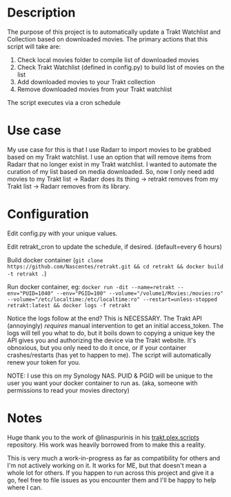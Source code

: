 # Description

The purpose of this project is to automatically update a Trakt Watchlist and Collection based on downloaded movies.
The primary actions that this script will take are:

1. Check local movies folder to compile list of downloaded movies
2. Check Trakt Watchlist (defined in config.py) to build list of movies on the list
3. Add downloaded movies to your Trakt collection
4. Remove downloaded movies from your Trakt watchlist

The script executes via a cron schedule

# Use case

My use case for this is that I use Radarr to import movies to be grabbed based on my Trakt watchlist. I use an option that will remove items from Radarr that no longer exist in my Trakt watchlist. I wanted to automate the curation of my list based on media downloaded. So, now I only need add movies to my Trakt list -> Radarr does its thing -> retrakt removes from my Trakt list -> Radarr removes from its library.

# Configuration

Edit config.py with your unique values.

Edit retrakt_cron to update the schedule, if desired. (default=every 6 hours)

Build docker container (`git clone https://github.com/Nascentes/retrakt.git && cd retrakt && docker build -t retrakt .`)

Run docker container, eg: ```docker run -dit --name=retrakt --env="PUID=1040" --env="PGID=100" --volume="/volume1/Movies:/movies:ro" --volume="/etc/localtime:/etc/localtime:ro" --restart=unless-stopped retrakt:latest && docker logs -f retrakt```

Notice the logs follow at the end? This is NECESSARY. The Trakt API (annoyingly) _requires_ manual intervention to get an initial access_token. The logs will tell you what to do, but it boils down to copying a unique key the API gives you and authorizing the device via the Trakt website. It's obnoxious, but you only need to do it once, or if your container crashes/restarts (has yet to happen to me). The script will automatically renew your token for you.

NOTE: I use this on my Synology NAS. PUID & PGID will be unique to the user you want your docker container to run as. (aka, someone with permissions to read your movies directory)

# Notes

Huge thank you to the work of @linaspurinis in his [trakt.plex.scripts](https://github.com/linaspurinis/trakt.plex.scripts) repository. His work was heavily borrowed from to make this a reality.

This is very much a work-in-progress as far as compatibility for others and I'm not actively working on it. It works for ME, but that doesn't mean a whole lot for others. If you happen to run across this project and give it a go, feel free to file issues as you encounter them and I'll be happy to help where I can.
